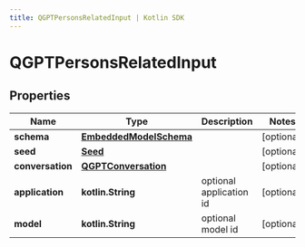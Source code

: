 ```yaml
---
title: QGPTPersonsRelatedInput | Kotlin SDK
---
```




# QGPTPersonsRelatedInput

## Properties
Name | Type | Description | Notes
------------ | ------------- | ------------- | -------------
**schema** | [**EmbeddedModelSchema**](EmbeddedModelSchema) |  |  [optional]
**seed** | [**Seed**](Seed) |  |  [optional]
**conversation** | [**QGPTConversation**](QGPTConversation) |  |  [optional]
**application** | **kotlin.String** | optional application id |  [optional]
**model** | **kotlin.String** | optional model id |  [optional]




